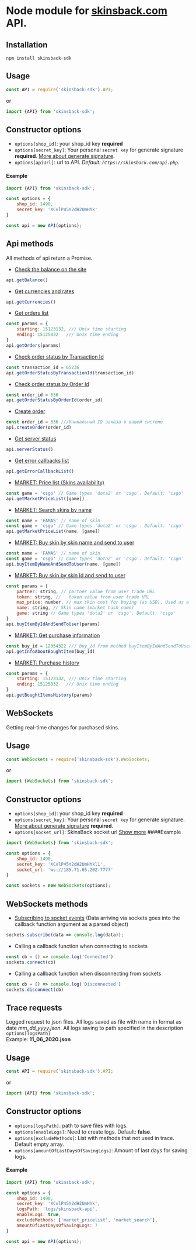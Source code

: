 # Node module for [skinsback.com](https://skinsback.com) API.
## Installation

`npm install skinsback-sdk`

## Usage
```javascript
const API = require('skinsback-sdk').API;
```
or
```javascript
import {API} from 'skinsback-sdk';
````
## Constructor options

- `options[shop_id]`: your shop_id key **required**
- `options[secret_key]`: Your personal `secret key` for generate signature **required**. [More about generate signature](https://skinsback.com/profile.php?act=api&item=signature).
- `options[apiUrl]`: url to API. *Default: `https://skinsback.com/api.php`.*

#### Example
```javascript
import {API} from 'skinsback-sdk';

const options = {
    shop_id: 1490,
    secret_key: 'XCvlP45Y2dH2UmHhk'
}

const api = new API(options);
```

## Api methods
All methods of api return a Promise.
* [Check the balance on the site](https://skinsback.com/profile.php?act=api&item=balance) 
```javascript
api.getBalance() 
```
* [Get currencies and rates](https://skinsback.com/profile.php?act=api&item=currencies) 
```javascript
api.getCurrencies() 
```
* [Get orders list](https://skinsback.com/profile.php?act=api&item=orders) 
```javascript
const params = {
    starting: 15123132, /// Unix time starting
    ending: 15125832   /// Unix time ending
}
api.getOrders(params) 
```
* [Check order status by Transaction Id](https://skinsback.com/profile.php?act=api&item=orderstatus) 
```javascript
const transaction_id = 65236
api.getOrderStatusByTransactionId(transaction_id) 
```
* [Check order status by Order Id](https://skinsback.com/profile.php?act=api&item=orderstatus) 
```javascript
const order_id = 636
api.getOrderStatusByOrderId(order_id) 
```
* [Create order](https://skinsback.com/profile.php?act=api&item=createorder) 
```javascript
const order_id = 636 ///Уникальный ID заказа в вашей системе
api.createOrder(order_id) 
```
* [Get server status](https://skinsback.com/profile.php?act=api&item=status) 
```javascript
api.serverStatus() 
```
* [Get error callbacks list](https://skinsback.com/profile.php?act=api&item=callback_errors) 
```javascript
api.getErrorCallbackList() 
```
* [MARKET: Price list (Skins availability)](https://skinsback.com/profile.php?act=api&item=market_pricelist) 
```javascript
const game = 'csgo' // Game types 'dota2' or 'csgo'. Default: 'csgo'
api.getMarketPriceList([game]) 
```
* [MARKET: Search skins by name](https://skinsback.com/profile.php?act=api&item=market_search) 
```javascript
const name = 'FAMAS' // name of skin
const game = 'csgo' // Game types 'dota2' or 'csgo'. Default: 'csgo'
api.getMarketPriceList(name, [game]) 
```
* [MARKET: Buy skin by skin name and send to user](https://skinsback.com/profile.php?act=api&item=market_buy) 
```javascript
const name = 'FAMAS' // name of skin
const game = 'csgo' // Game types 'dota2' or 'csgo'. Default: 'csgo'
api.buyItemByNameAndSendToUser(name, [game]) 
```
* [MARKET: Buy skin by skin Id and send to user](https://skinsback.com/profile.php?act=api&item=market_buy) 
```javascript
const params = {
    partner: string, // partner value from user trade URL
    token: string, //   token value from user trade URL
    max_price: number, // max skin cost for buying (as USD). Used as a cost limiter.
    name: string, // Skin name (market hash name)
    game: string // Game types 'dota2' or 'csgo'. Default: 'csgo'
}
api.buyItemByIdAndSendToUser(params) 
```
* [MARKET: Get purchase information](https://skinsback.com/profile.php?act=api&item=market_getinfo) 
```javascript
const buy_id = 12354322 /// buy_id from method buyItemByIdAndSendToUser or buyItemByNameAndSendToUser
api.getInfoAboutBoughtItem(buy_id) 
```
* [MARKET: Purchase history](https://skinsback.com/profile.php?act=api&item=market_history) 
```javascript
const params = {
    starting: 15123132, /// Unix time starting
    ending: 15125832   /// Unix time ending
}
api.getBoughtItemsHistory(params) 
```

## WebSockets
Getting real-time changes for purchased skins.

## Usage
```javascript
const WebSockets = require('skinsback-sdk').WebSockets;
```
or
```javascript
import {WebSockets} from 'skinsback-sdk';
````
## Constructor options

- `options[shop_id]`: your shop_id key **required**
- `options[secret_key]`: Your personal `secret key` for generate signature. [More about generate signature](https://skinsback.com/profile.php?act=api&item=market_websocket) **required**.
- `options[socket_url]`: SkinsBack socket url [Show more](https://skinsback.com/profile.php?act=api&item=market_websocket)
####Example
```javascript
import {WebSockets} from 'skinsback-sdk';

const options = {
    shop_id: 1490,
    secret_key: 'XCvlP45Y2dH2UmHhkl1',
    socket_url: 'ws://185.71.65.202:7777'
}

const sockets = new WebSockets(options);
```
## WebSockets methods
* [Subscribing to socket events](https://skinsback.com/profile.php?act=api&item=market_websocket)
(Data arriving via sockets goes into the callback function argument as a parsed object)
```javascript
sockets.subscribe(data => console.log(data));
```
* Calling a callback function when connecting to sockets
```javascript
const cb = () => console.log('Connected')
sockets.connect(cb) 
```
* Calling a callback function when disconnecting from sockets 
```javascript
const cb = () => console.log('Disconnected')
sockets.disconnect(cb)
```

## Trace requests
Logged request to json files. All logs saved as file with name in format as date *mm_dd_yyyy.json*.
All logs saving to path specified in the description `options[logsPath]`
<br>
Example: **11_06_2020.json**
## Usage
```javascript
const API = require('skinsback-sdk').API;
```
or
```javascript
import {API} from 'skinsback-sdk';
````
## Constructor options

- `options[logsPath]`: path to save files with logs.
- `options[enableLogs]`: Need to create logs. Default: **false**.
- `options[excludeMethods]`: List with methods that not used in trace. Default empty array.
- `options[amountOfLastDaysOfSavingLogs]`: Amount of last days for saving logs.

#### Example
```javascript
import {API} from 'skinsback-sdk';

const options = {
    shop_id: 1490,
    secret_key: 'XCvlP45Y2dH2UmHhk',
    logsPath: 'logs/skinsback-api',
    enableLogs: true,
    excludeMethods: ['market_pricelist', 'market_search'],
    amountOfLastDaysOfSavingLogs: 7
}

const api = new API(options);
```
